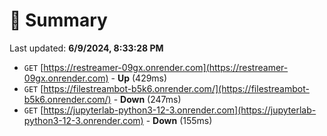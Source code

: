 # 📖 Summary
Last updated: **6/9/2024, 8:33:28 PM**

- `GET` [https://restreamer-09gx.onrender.com](https://restreamer-09gx.onrender.com) - **Up** (429ms)
- `GET` [https://filestreambot-b5k6.onrender.com/](https://filestreambot-b5k6.onrender.com/) - **Down** (247ms)
- `GET` [https://jupyterlab-python3-12-3.onrender.com](https://jupyterlab-python3-12-3.onrender.com) - **Down** (155ms)
